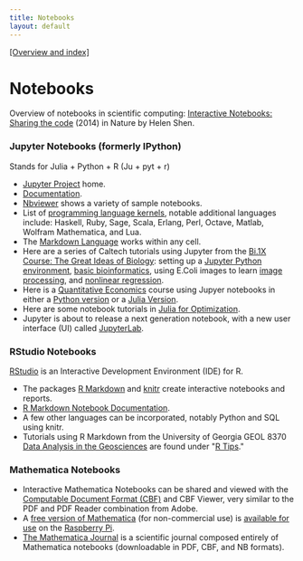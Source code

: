```yaml
---
title: Notebooks
layout: default
---
```


[[Overview and index]](index.html)


# Notebooks
Overview of notebooks in scientific computing: [Interactive Notebooks: Sharing the code](http://www.nature.com/news/interactive-notebooks-sharing-the-code-1.16261) (2014) in Nature by Helen Shen.

### Jupyter Notebooks (formerly IPython)
Stands for Julia + Python + R (Ju + pyt + r)
 - [Jupyter Project](https://jupyter.org/) home.
 - [Documentation](https://jupyter.readthedocs.io/en/latest/index.html).
 - [Nbviewer](https://nbviewer.jupyter.org/) shows a variety of sample notebooks.
 - List of [programming language kernels](https://github.com/ipython/ipython/wiki/IPython-kernels-for-other-languages), notable additional languages include: Haskell, Ruby, Sage, Scala, Erlang, Perl, Octave, Matlab, Wolfram Mathematica, and Lua.
 - The [Markdown Language](https://daringfireball.net/projects/markdown/) works within any cell.
 - Here are a series of Caltech tutorials using Jupyter from the [Bi.1X Course: The Great Ideas of Biology](http://bi1x.caltech.edu/2016/): setting up a [Jupyter Python environment](http://bi1x.caltech.edu/2016/handouts/setting_up_python_enviornment.html), [basic bioinformatics](http://bi1x.caltech.edu/2016/handouts/bioinformatics.html), using E.Coli images to learn [image processing](http://bi1x.caltech.edu/2016/handouts/image_processing_1.html), and [nonlinear regression](http://bi1x.caltech.edu/2016/handouts/nonlinear_regression_tutorial.html).
 - Here is a [Quantitative Economics](http://lectures.quantecon.org/index.html) course using Jupyer notebooks in either a [Python version](http://lectures.quantecon.org/py/index.html) or a [Julia Version](http://lectures.quantecon.org/jl/index.html).
 - Here are some notebook tutorials in [Julia for Optimization](http://www.juliaopt.org/notebooks/index.html).
 - Jupyter is about to release a next generation notebook, with a new user interface (UI) called  [JupyterLab](https://blog.jupyter.org/2016/07/14/jupyter-lab-alpha/).

### RStudio Notebooks
[RStudio](https://www.rstudio.com/) is an Interactive Development Environment (IDE) for R.
 - The packages [R Markdown](http://rmarkdown.rstudio.com/) and [knitr](http://yihui.name/knitr/) create interactive notebooks and reports.
 - [R Markdown Notebook Documentation](http://rmarkdown.rstudio.com/r_notebooks.html).
 - A few other languages can be incorporated, notably Python and SQL using knitr.
 - Tutorials using R Markdown from the University of Georgia GEOL 8370 [Data Analysis in the Geosciences](http://strata.uga.edu/8370/) are found under "[R Tips](http://strata.uga.edu/8370/rtips/index.html)."

### Mathematica Notebooks
 - Interactive Mathematica Notebooks can be shared and viewed with the [Computable Document Format (CBF)](https://www.wolfram.com/cdf/adopting-cdf/) and CBF Viewer, very similar to the PDF and PDF Reader combination from Adobe.
 - A [free version of Mathematica](https://www.wolfram.com/raspberry-pi/) (for non-commercial use) is [available for use](https://www.raspberrypi.org/blog/mathematica-10/) on the [Raspberry Pi](https://www.raspberrypi.org/).
 - [The Mathematica Journal](http://www.mathematica-journal.com/) is a scientific journal composed entirely of Mathematica notebooks (downloadable in PDF, CBF, and NB formats).
